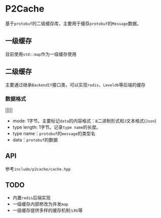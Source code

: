 # P2Cache

基于`protobuf`的二级缓存库，主要用于缓存`protobuf`的`Message`数据。

## 一级缓存

目前使用`std::map`作为一级缓存使用

## 二级缓存

主要通过继承`BackendIf`接口类，可以实现`redis`、`Leveldb`等后端的缓存

### 数据格式

|<mode>|<type length>|<type name>|<data>|

* mode: 1字节。主要标记`data`的内容格式：`B`二进制形式和`J`文本格式(`Json`)
* type length: 1字节。记录`type name`的长度。
* type name：`protobuf`的`message`的类型名
* data：`protobuf`的数据

## API

参考`include/p2cache/cache.hpp`

## TODO

* 内置`redis`后端实现
* 一级缓存内部修改为并发`map`
* 一级缓存提供多样的缓存机制:`LRU`等